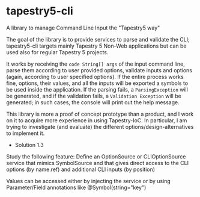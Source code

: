 tapestry5-cli
=============

A library to manage Command Line Input the "Tapestry5 way"

The goal of the library is to provide services to parse and validate the CLI; tapestry5-cli targets mainly Tapestry 5 Non-Web applications but can be used also for regular Tapestry 5 projects.

It works by receiving the ``code String[] args`` of the input command line, parse them according to user provided options, validate inputs and options (again, according to user specified options). If the entire process works fine, options, their values, and all the inputs will be exported a symbols to be used inside the application. If the parsing fails, a ``ParsingException`` will be generated, and if the validation fails, a ``Validation Exception`` will be generated; in such cases, the console will print out the help message.

This library is more a proof of concept prototype than a product, and I work on it to acquire more experience in using Tapestry-IoC. In particular, I am trying to investigate (and evaluate) the different options/design-alternatives to implement it.

* Solution 1.3

Study the following feature: Define an OptionSource or CLIOptionSource service that mimics SymbolSource and that gives direct access to the CLI options (by name.ref) and additional CLI inputs (by position)

Values can be accessed either by injecting the service or by using Parameter/Field annotations like @Symbol(string="key")
